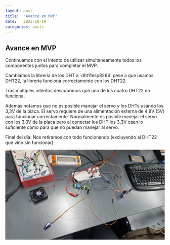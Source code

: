 ```yaml
---
layout: post
title:  "Avance en MVP"
date:   2023-10-19 
categories: posts
---
```


## Avance en MVP

Continuamos con el intento de utilizar simultaneamente todos los componentes juntos para completar el MVP.

Cambiamos la librería de los DHT a ´dht11esp8266´ pese a que usamos DHT22, la librería funciona correctamente con los DHT22.

Tras multiples intentos descubrimos que uno de los cuatro DHT22 no funciona. 

Además notamos que no es posible manejar el servo y los DHTs usando los 3,3V de la placa. El servo requiere de una alimentación externa de 4.8V (5V) para funcionar correctamente.
Normalmente es posible manejar el servo con los 3.3V de la placa pero al conectar los DHT los 3,3V caen lo suficiente como para que no puedan manejar al servo.


Final del día:
  Nos retiramos con todo funcionando (excluyendo al DHT22 que vino sin funcionar)

![mvp](https://raw.githubusercontent.com/SisCom-PI2-2023-2/proyecto-keep-it-cool/main/docs/_posts/img/2023-10-19-pruebaMVP.jpeg)
